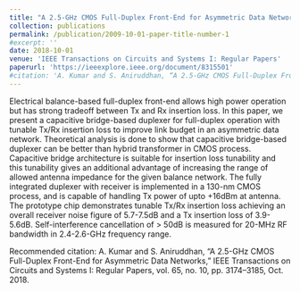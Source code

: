 ```yaml
---
title: "A 2.5-GHz CMOS Full-Duplex Front-End for Asymmetric Data Networks"
collection: publications
permalink: /publication/2009-10-01-paper-title-number-1
#excerpt: ''
date: 2018-10-01
venue: 'IEEE Transactions on Circuits and Systems I: Regular Papers'
paperurl: 'https://ieeexplore.ieee.org/document/8315501'
#citation: 'A. Kumar and S. Aniruddhan, “A 2.5-GHz CMOS Full-Duplex Front-End for Asymmetric Data Networks,” IEEE Transactions on Circuits and Systems I: Regular Papers, vol. 65, no. 10, pp. 3174–3185, Oct. 2018.'
---
```

Electrical balance-based full-duplex front-end allows high power operation but has strong tradeoff between Tx and Rx insertion loss. In this paper, we present a capacitive bridge-based duplexer for full-duplex operation with tunable Tx/Rx insertion loss to improve link budget in an asymmetric data network. Theoretical analysis is done to show that capacitive bridge-based duplexer can be better than hybrid transformer in CMOS process. Capacitive bridge architecture is suitable for insertion loss tunability and this tunability gives an additional advantage of increasing the range of allowed antenna impedance for the given balance network. The fully integrated duplexer with receiver is implemented in a 130-nm CMOS process, and is capable of handling Tx power of upto +16dBm at antenna. The prototype chip demonstrates tunable Tx/Rx insertion loss achieving an overall receiver noise figure of 5.7-7.5dB and a Tx insertion loss of 3.9-5.6dB. Self-interference cancellation of > 50dB is measured for 20-MHz RF bandwidth in 2.4-2.6-GHz frequency range.

Recommended citation: A. Kumar and S. Aniruddhan, “A 2.5-GHz CMOS Full-Duplex Front-End for Asymmetric Data Networks,” IEEE Transactions on Circuits and Systems I: Regular Papers, vol. 65, no. 10, pp. 3174–3185, Oct. 2018.
